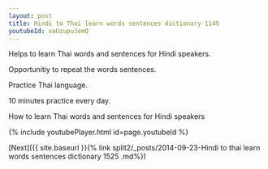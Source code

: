 ```yaml
---
layout: post
title: Hindi to Thai learn words sentences dictionary 1145 
youtubeId: xoUzupuJemQ
---
```

 
 
Helps to learn Thai words and sentences for Hindi speakers.

Opportunitiy to repeat the words sentences. 

Practice Thai language. 
 
10 minutes practice every day. 
 
How to learn Thai words and sentences for Hindi speakers 
 
{% include youtubePlayer.html id=page.youtubeId %}
 
 
[Next]({{ site.baseurl }}{% link  split2/_posts/2014-09-23-Hindi to thai learn words sentences dictionary 1525 .md%})
 
